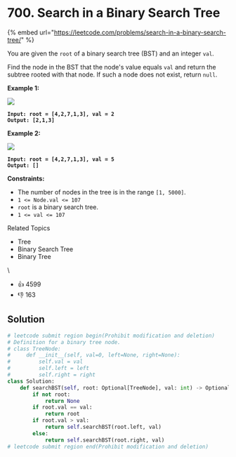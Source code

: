 # 700. Search in a Binary Search Tree

{% embed url="https://leetcode.com/problems/search-in-a-binary-search-tree/" %}

You are given the `root` of a binary search tree (BST) and an integer `val`.

Find the node in the BST that the node's value equals `val` and return the subtree rooted with that node. If such a node does not exist, return `null`.

**Example 1:**

![](https://assets.leetcode.com/uploads/2021/01/12/tree1.jpg)

<pre><code><strong>Input: root = [4,2,7,1,3], val = 2
</strong><strong>Output: [2,1,3]
</strong></code></pre>

**Example 2:**

![](https://assets.leetcode.com/uploads/2021/01/12/tree2.jpg)

<pre><code><strong>Input: root = [4,2,7,1,3], val = 5
</strong><strong>Output: []
</strong></code></pre>

**Constraints:**

* The number of nodes in the tree is in the range `[1, 5000]`.
* `1 <= Node.val <= 107`
* `root` is a binary search tree.
* `1 <= val <= 107`

Related Topics

* Tree
* Binary Search Tree
* Binary Tree

\


* 👍 4599
* 👎 163



## Solution

```python
# leetcode submit region begin(Prohibit modification and deletion)
# Definition for a binary tree node.
# class TreeNode:
#     def __init__(self, val=0, left=None, right=None):
#         self.val = val
#         self.left = left
#         self.right = right
class Solution:
    def searchBST(self, root: Optional[TreeNode], val: int) -> Optional[TreeNode]:
        if not root:
            return None
        if root.val == val:
            return root
        if root.val > val:
            return self.searchBST(root.left, val)
        else:
            return self.searchBST(root.right, val)
# leetcode submit region end(Prohibit modification and deletion)
```

